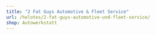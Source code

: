 ```yaml
---
title: "2 Fat Guys Automotive & Fleet Service"
url: /helotes/2-fat-guys-automotive-und-fleet-service/
shop: Autowerkstatt
---
```

